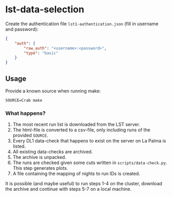 # lst-data-selection

Create the authentication file `lst1-authentication.json` (fill in username and password):
```json
{
    "auth": {
        "raw_auth": "<username>:<password>",
        "type": "basic"
    }
}
```

## Usage
Provide a known source when running make:
```
SOURCE=Crab make
```

### What happens?

1. The most recent run list is downloaded from the LST server.
2. The html-file is converted to a csv-file, only including runs of the provided `SOURCE`.
3. Every DL1 data-check that happens to exist on the server on La Palma
   is listed.
4. All existing data-checks are archived.
5. The archive is unpacked.
6. The runs are checked given some cuts written in `scripts/data-check.py`.
   This step generates plots.
7. A file containing the mapping of nights to run IDs is created.

It is possible (and maybe useful) to run steps 1-4 on the cluster,
download the archive and continue with steps 5-7 on a local machine.
